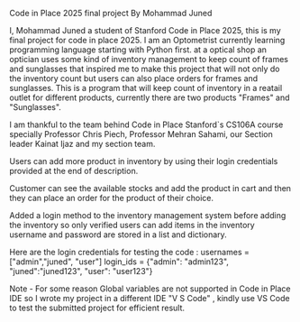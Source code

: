 Code in Place 2025 final project By Mohammad Juned

I, Mohammad Juned a student of Stanford Code in Place 2025, this is my final project for code in place 2025.
I am an Optometrist currently learning programming language starting with Python first. 
at a optical shop an optician uses some kind of inventory management to keep count of frames and sunglasses that inspired me to make this project that will not only do the inventory count but users can also place orders for frames and sunglasses.
This is a program that will keep count of inventory in a reatail outlet for different products, currently there are two products "Frames" and "Sunglasses". 

I am thankful to the team behind Code in Place Stanford`s CS106A course specially Professor Chris Piech, Professor Mehran Sahami, our Section leader Kainat Ijaz and my section team.

Users can add more product in inventory by using their login credentials provided at the end of description. 

Customer can see the available stocks and add the product in cart and then they can place an order for the product of their choice.

Added a login method to the inventory management system before adding the inventory so only verified users can add items in the inventory username and password are stored in a list and dictionary.

Here are the login credentials for testing the code : usernames = ["admin","juned", "user"] 
login_ids = {"admin": "admin123", "juned":"juned123", "user": "user123"}


Note - For some reason Global variables are not supported in Code in Place IDE so I wrote my project in a different IDE "V S Code" , kindly use VS Code to test the submitted project for efficient result.
